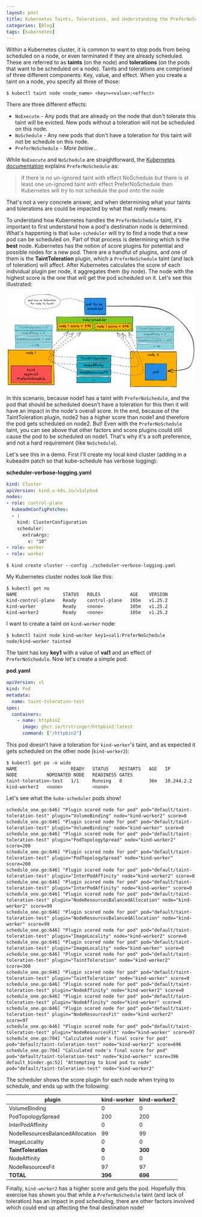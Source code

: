 ```yaml
---
layout: post
title: Kubernetes Taints, Tolerations, and Understanding the PreferNoSchedule Effect
categories: [Blog]
tags: [kubernetes]
---
```


Within a Kubernetes cluster, it is common to want to stop pods from being scheduled on a node, or even terminated if they are already scheduled. These are referred to as **taints** (on the node) and **tolerations** (on the pods that want to be scheduled on a node). Taints and tolerations are comprised of three different components: Key, value, and effect. When you create a taint on a node, you specify all three of those:

```
$ kubectl taint node <node_name> <key>=<value>:<effect>
```

There are three different effects:

* `NoExecute` - Any pods that are already on the node that don't tolerate this taint will be evicted. New pods without a toleration will not be scheduled on this node.
* `NoSchedule` - Any new pods that don't have a toleration for this taint will not be schedule on this node.
* `PreferNoSchedule` - *More below...*

While `NoExecute` and `NoSchedule` are straightforward, the [Kubernetes documentation](https://kubernetes.io/docs/concepts/scheduling-eviction/taint-and-toleration/) explains `PreferNoSchedule` as:

> if there is no un-ignored taint with effect NoSchedule but there is at least one un-ignored taint with effect PreferNoSchedule then Kubernetes will *try* to not schedule the pod onto the node

That's not a very concrete answer, and when determining what your taints and tolerations are could be impacted by what that *really* means.

To understand how Kubernetes handles the `PreferNoSchedule` taint, it's important to first understand how a pod's destination node is determined. What's happening is that `kube-scheduler` will try to find a node that a new pod can be scheduled on. Part of that process is determining which is the **best** node. Kubernetes has the notion of score plugins for potential and possible nodes for a new pod. There are a handful of plugins, and one of them is the **TaintToleration** plugin, which a `PreferNoSchedule` taint (and lack of toleration) will affect. After Kubernetes calculates the score of each individual plugin per node, it aggregates them (by node). The node with the highest score is the one that will get the pod scheduled on it. Let's see this illustrated:

![Diagram for scheduling](../images/prefernoschedule1.excalidraw.png)

In this scenario, because node1 has a taint with `PreferNoSchedule`, and the pod that should be scheduled doesn't have a toleration for this then it will have an impact in the node's overall score. In the end, because of the TaintToleration plugin, node2 has a higher score than node1 and therefore the pod gets scheduled on node2. But! Even with the `PreferNoSchedule` taint, you can see above that other factors and score plugins could still cause the pod to be scheduled on node1. That's why it's a soft preference, and not a hard requirement (like `NoSchedule`).

Let's see this in a demo. First I'll create my local kind cluster (adding in a kubeadm patch so that kube-schedule has verbose logging):

**scheduler-verbose-logging.yaml**

```yaml
kind: Cluster
apiVersion: kind.x-k8s.io/v1alpha4
nodes:
- role: control-plane
  kubeadmConfigPatches:
  - |
    kind: ClusterConfiguration
    scheduler:
      extraArgs:
        v: "10"
- role: worker
- role: worker
```

```
$ kind create cluster --config ./scheduler-verbose-logging.yaml
```

My Kubernetes cluster nodes look like this:

```
$ kubectl get no
NAME                 STATUS   ROLES           AGE    VERSION
kind-control-plane   Ready    control-plane   105m   v1.25.2
kind-worker          Ready    <none>          105m   v1.25.2
kind-worker2         Ready    <none>          105m   v1.25.2
```

I want to create a taint on `kind-worker` node:

```
$ kubectl taint node kind-worker key1=val1:PreferNoSchedule 
node/kind-worker tainted
```

The taint has key **key1** with a value of **val1** and an effect of `PreferNoSchedule`. Now let's create a simple pod:

**pod.yaml**

```yaml
apiVersion: v1
kind: Pod
metadata:
  name: taint-toleration-test
spec:
  containers:
    - name: httpbin2
      image: ghcr.io/trstringer/httpbin2:latest
      command: ["/httpbin2"]
```

This pod doesn't have a toleration for `kind-worker`'s taint, and as expected it gets scheduled on the other node (`kind-worker2`):

```
$ kubectl get po -o wide
NAME                    READY   STATUS    RESTARTS   AGE   IP           NODE           NOMINATED NODE   READINESS GATES
taint-toleration-test   1/1     Running   0          36m   10.244.2.2   kind-worker2   <none>           <none>
```

Let's see what the `kube-scheduler` pods show!

```
schedule_one.go:646] "Plugin scored node for pod" pod="default/taint-toleration-test" plugin="VolumeBinding" node="kind-worker2" score=0
schedule_one.go:646] "Plugin scored node for pod" pod="default/taint-toleration-test" plugin="VolumeBinding" node="kind-worker" score=0
schedule_one.go:646] "Plugin scored node for pod" pod="default/taint-toleration-test" plugin="PodTopologySpread" node="kind-worker2" score=200
schedule_one.go:646] "Plugin scored node for pod" pod="default/taint-toleration-test" plugin="PodTopologySpread" node="kind-worker" score=200
schedule_one.go:646] "Plugin scored node for pod" pod="default/taint-toleration-test" plugin="InterPodAffinity" node="kind-worker2" score=0
schedule_one.go:646] "Plugin scored node for pod" pod="default/taint-toleration-test" plugin="InterPodAffinity" node="kind-worker" score=0
schedule_one.go:646] "Plugin scored node for pod" pod="default/taint-toleration-test" plugin="NodeResourcesBalancedAllocation" node="kind-worker2" score=99
schedule_one.go:646] "Plugin scored node for pod" pod="default/taint-toleration-test" plugin="NodeResourcesBalancedAllocation" node="kind-worker" score=99
schedule_one.go:646] "Plugin scored node for pod" pod="default/taint-toleration-test" plugin="ImageLocality" node="kind-worker2" score=0
schedule_one.go:646] "Plugin scored node for pod" pod="default/taint-toleration-test" plugin="ImageLocality" node="kind-worker" score=0
schedule_one.go:646] "Plugin scored node for pod" pod="default/taint-toleration-test" plugin="TaintToleration" node="kind-worker2" score=300
schedule_one.go:646] "Plugin scored node for pod" pod="default/taint-toleration-test" plugin="TaintToleration" node="kind-worker" score=0
schedule_one.go:646] "Plugin scored node for pod" pod="default/taint-toleration-test" plugin="NodeAffinity" node="kind-worker2" score=0
schedule_one.go:646] "Plugin scored node for pod" pod="default/taint-toleration-test" plugin="NodeAffinity" node="kind-worker" score=0
schedule_one.go:646] "Plugin scored node for pod" pod="default/taint-toleration-test" plugin="NodeResourcesFit" node="kind-worker2" score=97
schedule_one.go:646] "Plugin scored node for pod" pod="default/taint-toleration-test" plugin="NodeResourcesFit" node="kind-worker" score=97
schedule_one.go:704] "Calculated node's final score for pod" pod="default/taint-toleration-test" node="kind-worker2" score=696
schedule_one.go:704] "Calculated node's final score for pod" pod="default/taint-toleration-test" node="kind-worker" score=396
default_binder.go:52] "Attempting to bind pod to node" pod="default/taint-toleration-test" node="kind-worker2"
```

The scheduler shows the score plugin for each node when trying to schedule, and ends up with the following:

|plugin|kind-worker|kind-worker2|
|---|---|---|
|VolumeBinding|0|0|
|PodTopologySpread|200|200|
|InterPodAffinity|0|0|
|NodeResourcesBalancedAllocation|99|99|
|ImageLocality|0|0|
|**TaintToleration**|**0**|**300**|
|NodeAffinity|0|0|
|NodeResourcesFit|97|97|
|**TOTAL**|**396**|**696**|

Finally, `kind-worker2` has a higher score and gets the pod. Hopefully this exercise has shown you that while a `PreferNoSchedule` taint (and lack of toleration) has an impact in pod scheduling, there are other factors involved which could end up affecting the final destination node!
